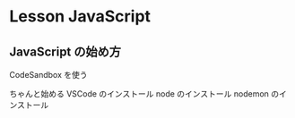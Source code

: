 # Lesson JavaScript

## JavaScript の始め方

CodeSandbox を使う

ちゃんと始める
VSCode のインストール
node のインストール
nodemon のインストール
